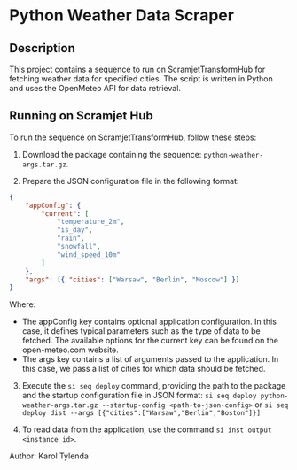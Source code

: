 # Python Weather Data Scraper

## Description

This project contains a sequence to run on ScramjetTransformHub for fetching weather data for specified cities. The script is written in Python and uses the OpenMeteo API for data retrieval.

## Running on Scramjet Hub

To run the sequence on ScramjetTransformHub, follow these steps:

1. Download the package containing the sequence: `python-weather-args.tar.gz`.

2. Prepare the JSON configuration file in the following format:

```json
{
    "appConfig": {
        "current": [
            "temperature_2m",
            "is_day",
            "rain",
            "snowfall",
            "wind_speed_10m"
        ]
    },
    "args": [{ "cities": ["Warsaw", "Berlin", "Moscow"] }]
}
```

Where:

-   The appConfig key contains optional application configuration. In this case, it defines typical parameters such as the type of data to be fetched. The available options for the current key can be found on the open-meteo.com website.
-   The args key contains a list of arguments passed to the application. In this case, we pass a list of cities for which data should be fetched.

3. Execute the `si seq deploy` command, providing the path to the package and the startup configuration file in JSON format:
   `si seq deploy python-weather-args.tar.gz --startup-config <path-to-json-config>`
   or
   `si seq deploy dist --args [{"cities":["Warsaw","Berlin","Boston"]}]`

4. To read data from the application, use the command `si inst output <instance_id>`.

Author: Karol Tylenda

